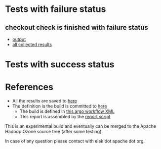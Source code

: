# Tests with failure status

## checkout check is finished with failure status

   * [output](https://raw.githubusercontent.com/elek/ozone-ci-q4/master/pr/pr-hdds-2314-5zzws/checkout/output.log)
   * [all collected results](https://github.com/elek/ozone-ci-q4/tree/master/pr/pr-hdds-2314-5zzws/checkout)



# Tests with success status



# References

 * All the results are saved to [here](https://github.com/elek/ozone-ci-q4/tree/master/pr/pr-hdds-2314-5zzws/)
 * The definition is the build is committed to [here](https://github.com/elek/argo-ozone)
    * The build is defined in [this argo workflow XML](https://github.com/elek/argo-ozone/blob/master/ozone-build.yaml)
    * This report is assembled by the [report script](https://github.com/elek/argo-ozone/blob/master/scripts/report.sh)

This is an experimental build and eventually can be merged to the Apache Hadoop Ozone source tree (after some testing).

In case of any question please contact with elek dot apache dot org.
